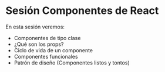# Sesión Componentes de React

En esta sesión veremos:

- Componentes de tipo clase
- ¿Qué son los props?
- Ciclo de vida de un componente
- Componentes funcionales
- Patrón de diseño (Componentes listos y tontos)
